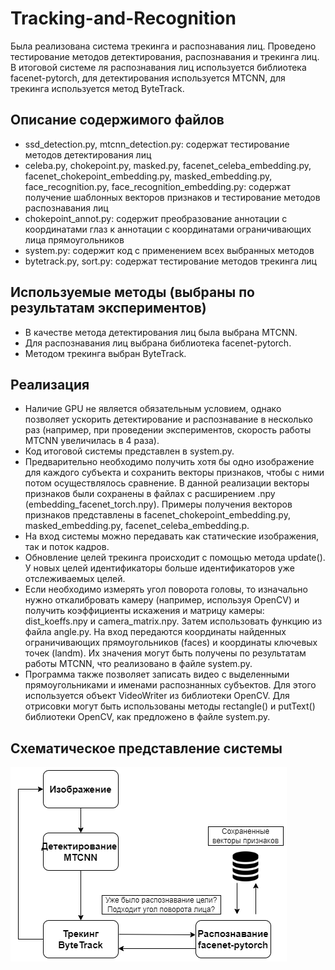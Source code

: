 # Tracking-and-Recognition
Была реализована система трекинга и распознавания лиц. Проведено тестирование методов детектирования, распознавания и трекинга лиц. В итоговой системе ля распознавания лиц используется библиотека facenet-pytorch, для детектирования используется MTCNN, для трекинга используется метод ByteTrack.

## Описание содержимого файлов

* ssd_detection.py, mtcnn_detection.py: содержат тестирование методов детектирования лиц
* celeba.py, chokepoint.py, masked.py, facenet_celeba_embedding.py, facenet_chokepoint_embedding.py, masked_embedding.py, face_recognition.py, face_recognition_embedding.py: содержат получение шаблонных векторов признаков и тестирование методов распознавания лиц
* chokepoint_annot.py: содержит преобразование аннотации с координатами глаз к аннотации с координатами ограничивающих лица прямоугольников
* system.py: содержит код с применением всех выбранных методов
* bytetrack.py, sort.py: содержат тестирование методов трекинга лиц

## Используемые методы (выбраны по результатам экспериментов)
* В качестве метода детектирования лиц была выбрана MTCNN.
* Для распознавания лиц выбрана библиотека facenet-pytorch.
* Методом трекинга выбран ByteTrack.

##  Реализация
 * Наличие GPU не является обязательным условием, однако позволяет ускорить детектирование и распознавание в несколько раз (например, при проведении экспериментов, скорость работы MTCNN увеличилась в 4 раза).
 * Код итоговой системы представлен в system.py.
 * Предварительно необходимо получить хотя бы одно изображение для каждого субъекта и сохранить векторы признаков, чтобы с ними потом осуществлялось сравнение. В данной реализации векторы признаков были сохранены в файлах с расширением .npy (embedding_facenet_torch.npy). Примеры получения векторов признаков представлены в facenet_chokepoint_embedding.py, masked_embedding.py, facenet_celeba_embedding.p.
 * На вход системы можно передавать как статические изображения, так и поток кадров.
 * Обновление целей трекинга происходит с помощью метода update(). У новых целей идентификаторы больше идентификаторов уже отслеживаемых целей.
 * Если необходимо измерять угол поворота головы, то изначально нужно откалибровать камеру (например, используя OpenCV) и получить коэффициенты искажения и матрицу камеры: dist_koeffs.npy и camera_matrix.npy. Затем использовать функцию из файла angle.py. На вход передаются координаты найденных ограничивающих прямоугольников (faces) и координаты ключевых точек (landm). Их значения могут быть получены по результатам работы MTCNN, что реализовано в файле system.py.
 * Программа также позволяет записать видео с выделенными прямоугольниками и именами распознанных субъектов. Для этого используется объект VideoWriter из библиотеки OpenCV. Для отрисовки могут быть использованы методы rectangle() и putText() библиотеки OpenCV, как предложено в файле system.py.

## Схематическое представление системы
![](diagram.png)

